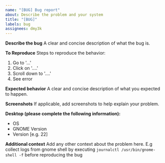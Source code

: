 ```yaml
---
name: "[BUG] Bug report"
about: Describe the problem and your system
title: "[BUG]"
labels: bug
assignees: dmy3k
---
```


**Describe the bug**
A clear and concise description of what the bug is.

**To Reproduce**
Steps to reproduce the behavior:

1. Go to '...'
2. Click on '....'
3. Scroll down to '....'
4. See error

**Expected behavior**
A clear and concise description of what you expected to happen.

**Screenshots**
If applicable, add screenshots to help explain your problem.

**Desktop (please complete the following information):**

- OS
- GNOME Version
- Version [e.g. 22]

**Additional context**
Add any other context about the problem here.
E.g collect logs from gnome shell by executing `journalctl /usr/bin/gnome-shell -f` before reproducing the bug
